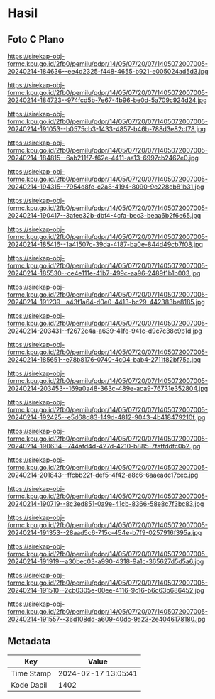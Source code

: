 # Hasil

## Foto C Plano

https://sirekap-obj-formc.kpu.go.id/2fb0/pemilu/pdpr/14/05/07/20/07/1405072007005-20240214-184636--ee4d2325-f448-4655-b921-e005024ad5d3.jpg

https://sirekap-obj-formc.kpu.go.id/2fb0/pemilu/pdpr/14/05/07/20/07/1405072007005-20240214-184723--974fcd5b-7e67-4b96-be0d-5a709c924d24.jpg

https://sirekap-obj-formc.kpu.go.id/2fb0/pemilu/pdpr/14/05/07/20/07/1405072007005-20240214-191053--b0575cb3-1433-4857-b46b-788d3e82cf78.jpg

https://sirekap-obj-formc.kpu.go.id/2fb0/pemilu/pdpr/14/05/07/20/07/1405072007005-20240214-184815--6ab211f7-f62e-4411-aa13-6997cb2462e0.jpg

https://sirekap-obj-formc.kpu.go.id/2fb0/pemilu/pdpr/14/05/07/20/07/1405072007005-20240214-194315--7954d8fe-c2a8-4194-8090-9e228eb81b31.jpg

https://sirekap-obj-formc.kpu.go.id/2fb0/pemilu/pdpr/14/05/07/20/07/1405072007005-20240214-190417--3afee32b-dbf4-4cfa-bec3-beaa6b2f6e65.jpg

https://sirekap-obj-formc.kpu.go.id/2fb0/pemilu/pdpr/14/05/07/20/07/1405072007005-20240214-185416--1a41507c-39da-4187-ba0e-844d49cb7f08.jpg

https://sirekap-obj-formc.kpu.go.id/2fb0/pemilu/pdpr/14/05/07/20/07/1405072007005-20240214-185530--ce4e111e-41b7-499c-aa96-2489f1b1b003.jpg

https://sirekap-obj-formc.kpu.go.id/2fb0/pemilu/pdpr/14/05/07/20/07/1405072007005-20240214-191239--a43f1a64-d0e0-4413-bc29-442383be8185.jpg

https://sirekap-obj-formc.kpu.go.id/2fb0/pemilu/pdpr/14/05/07/20/07/1405072007005-20240214-203431--f2672e4a-a639-41fe-941c-d9c7c38c9b1d.jpg

https://sirekap-obj-formc.kpu.go.id/2fb0/pemilu/pdpr/14/05/07/20/07/1405072007005-20240214-185651--e78b8176-0740-4c04-bab4-2711f82bf75a.jpg

https://sirekap-obj-formc.kpu.go.id/2fb0/pemilu/pdpr/14/05/07/20/07/1405072007005-20240214-203453--169a0a48-363c-489e-aca9-76731e352804.jpg

https://sirekap-obj-formc.kpu.go.id/2fb0/pemilu/pdpr/14/05/07/20/07/1405072007005-20240214-192425--e5d68d83-149d-4812-9043-4b418479210f.jpg

https://sirekap-obj-formc.kpu.go.id/2fb0/pemilu/pdpr/14/05/07/20/07/1405072007005-20240214-190634--744afd4d-427d-4210-b885-7faffddfc0b2.jpg

https://sirekap-obj-formc.kpu.go.id/2fb0/pemilu/pdpr/14/05/07/20/07/1405072007005-20240214-201843--ffcbb22f-def5-4f42-a8c6-6aaeadc17cec.jpg

https://sirekap-obj-formc.kpu.go.id/2fb0/pemilu/pdpr/14/05/07/20/07/1405072007005-20240214-190719--8c3ed851-0a9e-41cb-8366-58e8c7f3bc83.jpg

https://sirekap-obj-formc.kpu.go.id/2fb0/pemilu/pdpr/14/05/07/20/07/1405072007005-20240214-191353--28aad5c6-715c-454e-b7f9-0257916f395a.jpg

https://sirekap-obj-formc.kpu.go.id/2fb0/pemilu/pdpr/14/05/07/20/07/1405072007005-20240214-191919--a30bec03-a990-4318-9a1c-365627d5d5a6.jpg

https://sirekap-obj-formc.kpu.go.id/2fb0/pemilu/pdpr/14/05/07/20/07/1405072007005-20240214-191510--2cb0305e-00ee-4116-9c16-b6c63b686452.jpg

https://sirekap-obj-formc.kpu.go.id/2fb0/pemilu/pdpr/14/05/07/20/07/1405072007005-20240214-191557--36d108dd-a609-40dc-9a23-2e4046178180.jpg


## Metadata

| Key        | Value               |
| ---------- | ------------------- |
| Time Stamp | 2024-02-17 13:05:41 |
| Kode Dapil | 1402                |



